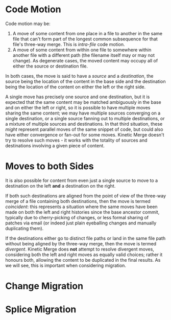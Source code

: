 # Code Motion #

Code motion may be:

1. A move of some content from one place in a file to another in the same file that can't form part of the longest
   common subsequence for that file's three-way merge. This is *intra-file* code motion.
2. A move of some content from within one file to somewhere within another file with a different path (the filename
   itself may or may not change). As degenerate cases, the moved content may occupy all of either the source or
   destination file.

In both cases, the move is said to have a *source* and a *destination*, the source being the location of the content in
the base side and the destination being the location of the content on either the left or the right side.

A single move has precisely one source and one destination, but it is expected that the same content may be matched
ambiguously in the base and on either the left or right, so it is possible to have multiple moves sharing the same
content; we may have multiple sources converging on a single destination, or a single source fanning out to multiple
destinations, or a mixture of multiple sources and destinations. In that third situation, these *might* represent
parallel moves of the same snippet of code, but could also have either convergence or fan-out for some moves. Kinetic
Merge doesn't try to resolve such moves - it works with the totality of sources and destinations involving a given piece
of content.

# Moves to both Sides

It is also possible for content from even just a single source to move to a destination on the left **and** a
destination on the right.

If both such destinations are aligned from the point of view of the three-way merge of a file containing both
destinations, then the move is termed *coincident*: this represents a situation where the same moves have been made on
both the left and right histories since the base ancestor commit, typically due to cherry-picking of changes, or less
formal sharing of patches via email (or indeed just plain eyeballing changes and manually duplicating them).

If the destinations either go to distinct file paths or land in the same file path without being aligned by the
three-way merge, then the move is termed *divergent*. Kinetic Merge does **not** attempt to resolve divergent moves,
considering both the left and right moves as equally valid choices; rather it honours both, allowing the content to be
duplicated in the final results. As we will see, this is important when considering migration.

# Change Migration #

# Splice Migration #

